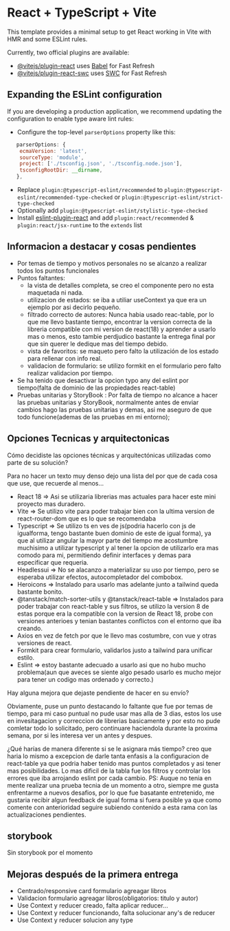 # React + TypeScript + Vite

This template provides a minimal setup to get React working in Vite with HMR and some ESLint rules.

Currently, two official plugins are available:

- [@vitejs/plugin-react](https://github.com/vitejs/vite-plugin-react/blob/main/packages/plugin-react/README.md) uses [Babel](https://babeljs.io/) for Fast Refresh
- [@vitejs/plugin-react-swc](https://github.com/vitejs/vite-plugin-react-swc) uses [SWC](https://swc.rs/) for Fast Refresh

## Expanding the ESLint configuration

If you are developing a production application, we recommend updating the configuration to enable type aware lint rules:

- Configure the top-level `parserOptions` property like this:

```js
   parserOptions: {
    ecmaVersion: 'latest',
    sourceType: 'module',
    project: ['./tsconfig.json', './tsconfig.node.json'],
    tsconfigRootDir: __dirname,
   },
```

- Replace `plugin:@typescript-eslint/recommended` to `plugin:@typescript-eslint/recommended-type-checked` or `plugin:@typescript-eslint/strict-type-checked`
- Optionally add `plugin:@typescript-eslint/stylistic-type-checked`
- Install [eslint-plugin-react](https://github.com/jsx-eslint/eslint-plugin-react) and add `plugin:react/recommended` & `plugin:react/jsx-runtime` to the `extends` list

## Informacion a destacar y cosas pendientes

- Por temas de tiempo y motivos personales no se alcanzo a realizar todos los puntos funcionales
- Puntos faltantes:
  - la vista de detalles completa, se creo el componente pero no esta maquetada ni nada.
  - utilizacion de estados: se iba a utiliar useContext ya que era un ejemplo por asi decirlo pequeño.
  - filtrado correcto de autores: Nunca habia usado reac-table, por lo que me llevo bastante tiempo,
    encontrar la version correcta de la libreria compatible con mi version de react(18)
    y aprender a usarlo mas o menos, esto tambie perdjudico bastante la entrega final por
    que sin querer le dedique mas del tiempo debido.
  - vista de favoritos: se maqueto pero falto la utilización de los estado para rellenar con info real.
  - validacion de formulario: se utilizo formkit en el formulario pero falto realizar validacion por tiempo.
- Se ha tenido que desactivar la opcion typo any del eslint por tiempo(falta de dominio de las propiedades react-table)
- Pruebas unitarias y StoryBook : Por falta de tiempo no alcance a hacer las pruebas unitarias y StoryBook, normalmente
  antes de enviar cambios hago las pruebas unitarias y demas, asi me aseguro de que todo funcione(ademas de las pruebas en mi entorno);

## Opciones Tecnicas y arquitectonicas

Cómo decidiste las opciones técnicas y arquitectónicas utilizadas como parte de su solución?

Para no hacer un texto muy denso dejo una lista del por que de cada cosa que use, que recuerde al menos...
- React 18 => Asi se utilizaria librerias mas actuales para hacer este mini proyecto mas duradero.
- Vite => Se utilizo vite para poder trabajar bien con la ultima version de react-router-dom que es lo que se recomendaba
- Typescript => Se utilizo ts en ves de js(podria hacerlo con js de igualforma, tengo bastante buen dominio de este de igual forma),
  ya que al utilizar angular la mayor parte del tiempo me acostumbre muchisimo a utilizar typescript y al tener la opcion de
  utilizarlo era mas comodo para mi, permitiendo definir interfaces y demas para especificar que requeria.
- Headlessui => No se alacanzo a materializar su uso por tiempo, pero se esperaba utilizar efectos, autocompletador
  del combobox.
- Heroicons => Instalado para usarlo mas adelante junto a tailwind queda bastante bonito.
- @tanstack/match-sorter-utils y @tanstack/react-table => Instalados para poder trabajar con react-table y sus filtros,
  se utilizo la version 8 de estas porque era la compatible con la version de React 18, probe con versiones anterioes y
  tenian bastantes conflictos con el entorno que iba creando.
- Axios en vez de fetch por que le llevo mas costumbre, con vue y otras versiones de react.
- Formkit para crear formulario, validarlos justo a tailwind para unificar estilo.
- Eslint => estoy bastante adecuado a usarlo asi que no hubo mucho problema(aun que aveces se siente algo pesado usarlo
es mucho mejor para tener un codigo mas ordenado y correcto.)

Hay alguna mejora que dejaste pendiente de hacer en su envío?

Obviamente, puse un punto destacando lo faltante que fue por temas de tiempo,
para mi caso puntual no pude usar mas alla de 3 dias, estos los use en invesitagacion y correccion de librerias
basicamente y por esto no pude comletar todo lo solicitado, pero continuare haciendola durante la proxima semana, 
por si les interesa ver un antes y despues.

¿Qué harías de manera diferente si se le asignara más tiempo?
creo que haria lo mismo a excepcion de darle tanta enfasis a la configuracion de react-table ya que podria haber tenido 
mas puntos completados y asi tener mas posibilidades. Lo mas dificil de la tabla fue los filtros y controlar los errores
que iba arrojando eslint por cada cambio. 
PS: Auque no tenia en mente realizar una prueba tecnia de un momento a otro, siempre me gusta enfrentarme a nuevos
desafios, por lo que fue basatante entretenido, me gustaria recibir algun feedback de igual forma si fuera posible ya que
como comente con anterioridad seguire subiendo contenido a esta rama con las actualizaciones pendientes.

## storybook

Sin storybook por el momento

## Mejoras después de la primera entrega
- Centrado/responsive card formulario agreagar libros
- Validacion formulario agreagar libros(obligatorios: titulo y autor)
- Use Context y reducer creado, falta aplicar reducer...
- Use Context y reducer funcionando, falta solucionar any's de reducer
- Use Context y reducer solucion any type
